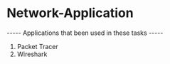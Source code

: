 # Network-Application

----- Applications that been used in these tasks -----
1. Packet Tracer
2. Wireshark
